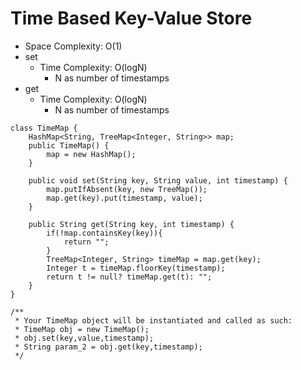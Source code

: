 # Time Based Key-Value Store

- Space Complexity: O(1)
- set
  - Time Complexity: O(logN)
    - N as number of timestamps
- get
  - Time Complexity: O(logN)
    - N as number of timestamps

```
class TimeMap {
    HashMap<String, TreeMap<Integer, String>> map;
    public TimeMap() {
        map = new HashMap();
    }

    public void set(String key, String value, int timestamp) {
        map.putIfAbsent(key, new TreeMap());
        map.get(key).put(timestamp, value);
    }

    public String get(String key, int timestamp) {
        if(!map.containsKey(key)){
            return "";
        }
        TreeMap<Integer, String> timeMap = map.get(key);
        Integer t = timeMap.floorKey(timestamp);
        return t != null? timeMap.get(t): "";
    }
}
```

```
/**
 * Your TimeMap object will be instantiated and called as such:
 * TimeMap obj = new TimeMap();
 * obj.set(key,value,timestamp);
 * String param_2 = obj.get(key,timestamp);
 */
```
